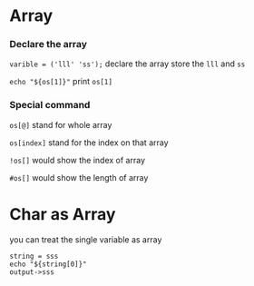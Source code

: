 # Array

### Declare the array

`varible = ('lll' 'ss');` declare the array store the `lll` and `ss`

`echo "${os[1]}"` print `os[1]`

### Special command

`os[@]` stand for whole array

`os[index]` stand for the index on that array

`!os[]` would show the index of array

`#os[]` would show the length of array

# Char as Array

you can treat the single variable as array

```
string = sss
echo "${string[0]}"
output->sss



